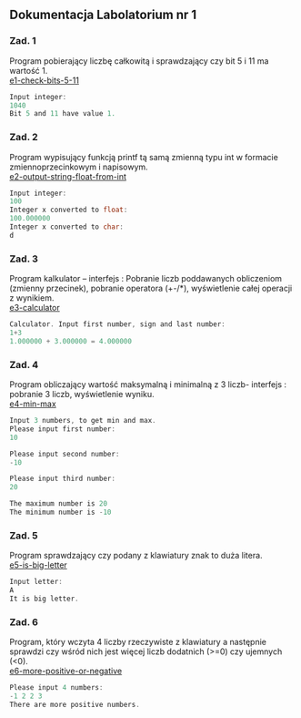 ## Dokumentacja Labolatorium nr 1

### Zad. 1 
Program pobierający liczbę całkowitą i sprawdzający czy bit 5 i 11 ma wartość 1.<br>
[e1-check-bits-5-11](./e1-check-bits-5-11/main.c)
```C
Input integer: 
1040
Bit 5 and 11 have value 1.
```

### Zad. 2
Program wypisujący funkcją printf tą samą zmienną typu int w formacie zmiennoprzecinkowym i napisowym.<br>
[e2-output-string-float-from-int](./e2-output-string-float-from-int/main.c)
```C
Input integer: 
100
Integer x converted to float:
100.000000
Integer x converted to char:
d
```

### Zad. 3
Program kalkulator – interfejs : Pobranie liczb poddawanych obliczeniom (zmienny przecinek), pobranie operatora (+-/*), wyświetlenie całej operacji z wynikiem.<br>
[e3-calculator](./e3-calculator/main.c)
```C
Calculator. Input first number, sign and last number:
1+3
1.000000 + 3.000000 = 4.000000
```

### Zad. 4
Program obliczający wartość maksymalną i minimalną z 3 liczb- interfejs : pobranie 3 liczb, wyświetlenie wyniku.<br>
[e4-min-max](./e4-min-max/main.c)
```C
Input 3 numbers, to get min and max.
Please input first number:
10

Please input second number:
-10

Please input third number:
20

The maximum number is 20
The minimum number is -10
```

### Zad. 5
Program sprawdzający czy podany z klawiatury znak to duża litera.<br>
[e5-is-big-letter](./e5-is-big-letter/main.c)
```C
Input letter:
A
It is big letter.
```

### Zad. 6
Program, który wczyta 4 liczby rzeczywiste z klawiatury a następnie sprawdzi czy wśród nich jest więcej liczb dodatnich
(>=0) czy ujemnych (<0).<br>
[e6-more-positive-or-negative](./e6-more-positive-or-negative/main.c)
```C
Please input 4 numbers:
-1 2 2 3
There are more positive numbers.
```
